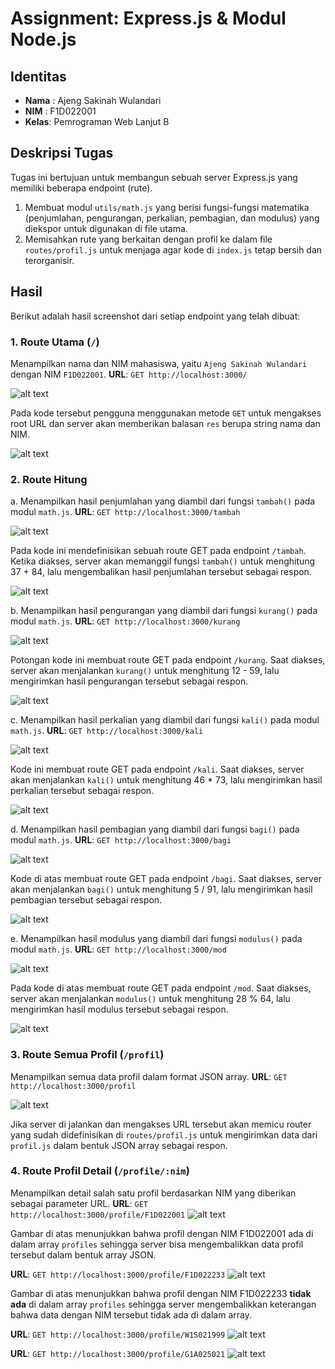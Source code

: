 # Assignment: Express.js & Modul Node.js

## Identitas
- **Nama** : Ajeng Sakinah Wulandari
- **NIM** : F1D022001
- **Kelas**: Pemrograman Web Lanjut B

## Deskripsi Tugas
Tugas ini bertujuan untuk membangun sebuah server Express.js yang memiliki beberapa endpoint (rute).
1.  Membuat modul `utils/math.js` yang berisi fungsi-fungsi matematika (penjumlahan, pengurangan, perkalian, pembagian, dan modulus) yang diekspor untuk digunakan di file utama.
2.  Memisahkan rute yang berkaitan dengan profil ke dalam file `routes/profil.js` untuk menjaga agar kode di `index.js` tetap bersih dan terorganisir.

## Hasil
Berikut adalah hasil screenshot dari setiap endpoint yang telah dibuat:

### 1. Route Utama (`/`)
Menampilkan nama dan NIM mahasiswa, yaitu `Ajeng Sakinah Wulandari` dengan NIM `F1D022001`.
**URL**: `GET http://localhost:3000/`

![alt text](image-1.png)

Pada kode tersebut pengguna menggunakan metode `GET` untuk mengakses root URL dan server akan memberikan balasan `res` berupa string nama dan NIM.

![alt text](image.png)

### 2. Route Hitung
a. Menampilkan hasil penjumlahan yang diambil dari fungsi `tambah()` pada modul `math.js`.
**URL**: `GET http://localhost:3000/tambah`

![alt text](image-2.png)

Pada kode ini mendefinisikan sebuah route GET pada endpoint `/tambah`. Ketika diakses, server akan memanggil fungsi `tambah()` untuk menghitung 37 + 84, lalu mengembalikan hasil penjumlahan tersebut sebagai respon.

![alt text](image-3.png)

b. Menampilkan hasil pengurangan yang diambil dari fungsi `kurang()` pada modul `math.js`.
**URL**: `GET http://localhost:3000/kurang`

![alt text](image-4.png)

Potongan kode ini membuat route GET pada endpoint `/kurang`. Saat diakses, server akan menjalankan `kurang()` untuk menghitung 12 - 59, lalu mengirimkan hasil pengurangan tersebut sebagai respon.

![alt text](image-5.png)

c. Menampilkan hasil perkalian yang diambil dari fungsi `kali()` pada modul `math.js`.
**URL**: `GET http://localhost:3000/kali`

![alt text](image-6.png)

Kode ini membuat route GET pada endpoint `/kali`. Saat diakses, server akan menjalankan `kali()` untuk menghitung 46 * 73, lalu mengirimkan hasil perkalian tersebut sebagai respon.

![alt text](image-7.png)

d. Menampilkan hasil pembagian yang diambil dari fungsi `bagi()` pada modul `math.js`.
**URL**: `GET http://localhost:3000/bagi`

![alt text](image-8.png)

Kode di atas membuat route GET pada endpoint `/bagi`. Saat diakses, server akan menjalankan `bagi()` untuk menghitung 5 / 91, lalu mengirimkan hasil pembagian tersebut sebagai respon.

![alt text](image-9.png)

e. Menampilkan hasil modulus yang diambil dari fungsi `modulus()` pada modul `math.js`.
**URL**: `GET http://localhost:3000/mod`

![alt text](image-10.png)

Pada kode di atas membuat route GET pada endpoint `/mod`. Saat diakses, server akan menjalankan `modulus()` untuk menghitung 28 % 64, lalu mengirimkan hasil modulus tersebut sebagai respon.

![alt text](image-11.png)

### 3. Route Semua Profil (`/profil`)
Menampilkan semua data profil dalam format JSON array.
**URL**: `GET http://localhost:3000/profil`

![alt text](image-12.png)

Jika server di jalankan dan mengakses URL tersebut akan memicu router yang sudah didefinisikan di `routes/profil.js` untuk mengirimkan data dari `profil.js` dalam bentuk JSON array sebagai respon.

### 4. Route Profil Detail (`/profile/:nim`)
Menampilkan detail salah satu profil berdasarkan NIM yang diberikan sebagai parameter URL.
**URL**: `GET http://localhost:3000/profile/F1D022001`
![alt text](image-13.png)

Gambar di atas menunjukkan bahwa profil dengan NIM F1D022001 ada di dalam array `profiles` sehingga server bisa mengembalikkan data profil tersebut dalam bentuk array JSON.

**URL**: `GET http://localhost:3000/profile/F1D022233`
![alt text](image-14.png)

Gambar di atas menunjukkan bahwa profil dengan NIM F1D022233 **tidak ada** di dalam array `profiles` sehingga server mengembalikkan keterangan bahwa data dengan NIM tersebut tidak ada di dalam array.

**URL**: `GET http://localhost:3000/profile/W1S021999`
![alt text](image-15.png)

**URL**: `GET http://localhost:3000/profile/G1A025021`
![alt text](image-16.png)
